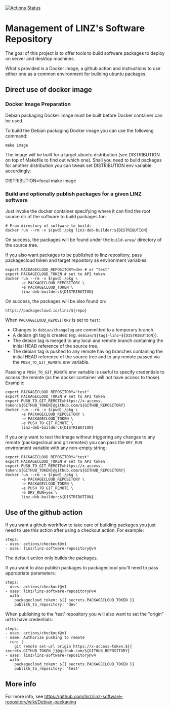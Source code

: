 [![Actions Status](https://github.com/linz/linz-software-repository/workflows/CI/badge.svg?branch=master)](https://github.com/linz/linz-software-repository/actions)

# Management of LINZ's Software Repository

The goal of this project is to offer tools to build software packages
to deploy on server and desktop machines.

What's provided is a Docker image, a github action and instructions to
use either one as a common environment for building ubuntu packages.

## Direct use of docker image

### Docker Image Preparation

Debian packaging Docker image must be built before Docker container
can be used.

To build the Debian packaging Docker image you can use the following
command:

	make image

The image will be built for a target ubuntu distribution
(see DISTRIBUTION on top of Makefile to find out which one).
Shall you need to build packages for another distribution
you can tweak set DISTRIBUTION env variable accordingly:

  DISTRIBUTION=focal make image

### Build and optionally publish packages for a given LINZ software

Just invoke the docker container specifying where it can find the
root source dir of the software to build packages for:

    # From directory of software to build:
    docker run --rm -v $(pwd):/pkg linz-deb-builder:${DISTRIBUTION}

On success, the packages will be found under the `build-area/`
directory of the source tree.

If you also want packages to be published to linz repository, pass
packagecloud token and target repository as environment variables:

    export PACKAGECLOUD_REPOSITORY=dev # or "test"
    export PACKAGECLOUD_TOKEN # set to API token
    docker run --rm -v $(pwd):/pkg \
           -e PACKAGECLOUD_REPOSITORY \
           -e PACKAGECLOUD_TOKEN \
           linz-deb-builder:${DISTRIBUTION}

On success, the packages will be also found on:

    https://packagecloud.io/linz/${repo}

When `PACKAGECLOUD_REPOSITORY` is set to `test`:

  - Changes to `debian/changelog` are committed to a temporary branch.
  - A debian git tag is created (eg. `debian/${tag}-linz~${DISTRIBUTION}`).
  - The debian tag is merged to any local and remote branch containing the
    initial HEAD reference of the source tree.
  - The debian tag is pushed to any remote having branches containing the
    initial HEAD reference of the source tree and to any remote passed
    via the `PUSH_TO_GIT_REMOTE` env variable.

Passing a `PUSH_TO_GIT_REMOTE` env variable is useful to specify
credentials to access the remote (as the docker container will not
have access to those). Example:

    export PACKAGECLOUD_REPOSITORY="test"
    export PACKAGECLOUD_TOKEN # set to API token
    export PUSH_TO_GIT_REMOTE=https://x-access-token:${GITHUB_TOKEN}@github.com/${GITHUB_REPOSITORY}
    docker run --rm -v $(pwd):/pkg \
           -e PACKAGECLOUD_REPOSITORY \
           -e PACKAGECLOUD_TOKEN \
           -e PUSH_TO_GIT_REMOTE \
           linz-deb-builder:${DISTRIBUTION}

If you only want to test the image without triggering any changes
to any remote (packagecloud and git remotes) you can pass the `DRY_RUN`
environment variable with any non-empty string:

    export PACKAGECLOUD_REPOSITORY="test"
    export PACKAGECLOUD_TOKEN # set to API token
    export PUSH_TO_GIT_REMOTE=https://x-access-token:${GITHUB_TOKEN}@github.com/${GITHUB_REPOSITORY}
    docker run --rm -v $(pwd):/pkg \
           -e PACKAGECLOUD_REPOSITORY \
           -e PACKAGECLOUD_TOKEN \
           -e PUSH_TO_GIT_REMOTE \
           -e DRY_RUN=yes \
           linz-deb-builder:${DISTRIBUTION}

## Use of the github action

If you want a github workflow to take care of building packages
you just need to use this action after using a checkout action.
For example:

    steps:
    - uses: actions/checkout@v1
    - uses: linz/linz-software-repository@v4

The default action only builds the packages.

If you want to also publish packages to packagecloud
you'll need to pass appropriate parameters:

    steps:
    - uses: actions/checkout@v1
    - uses: linz/linz-software-repository@v4
      with:
        packagecloud_token: ${{ secrets.PACKAGECLOUD_TOKEN }}
        publish_to_repository: 'dev'

When publishing to the 'test' repository you will also want
to set the "origin" url to have credentials:

    steps:
    - uses: actions/checkout@v1
    - name: Authorize pushing to remote
      run: |
        git remote set-url origin https://x-access-token:${{ secrets.GITHUB_TOKEN }}@github.com/${GITHUB_REPOSITORY}
    - uses: linz/linz-software-repository@v4
      with:
        packagecloud_token: ${{ secrets.PACKAGECLOUD_TOKEN }}
        publish_to_repository: 'test'

## More info

For more info, see
https://github.com/linz/linz-software-repository/wiki/Debian-packaging

